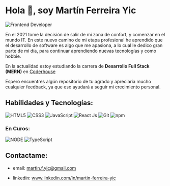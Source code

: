 # Hola 👋, soy **Martín Ferreira Yic**

![Frontend Developer](https://res.cloudinary.com/practicaldev/image/fetch/s--iiE-sG6R--/c_imagga_scale,f_auto,fl_progressive,h_420,q_auto,w_1000/https://dev-to-uploads.s3.amazonaws.com/i/an073jdwgkc1ztij8sj7.png)

En el 2021 tome la decisión de salir de mi zona de confort, y comenzar en el mundo IT.
En este nuevo camino de mi etapa profesional he aprendido que el desarrollo de software es algo que me apasiona, a lo cual le dedico gran parte de mi día, para continuar aprendiendo nuevas tecnologías y como hobbie.

En la actualidad estoy estudiando la carrera de **Desarrollo Full Stack (MERN)** en [Coderhouse](https://www.coderhouse.com.uy/online/carrera-online-desarrollo-fullstack)

Espero encuentres algún repositorio de tu agrado y apreciaria mucho cualquier feedback, ya que eso ayudará a seguir mi crecimiento personal.

## Habilidades y Tecnologías:

![HTML5](https://www.svgrepo.com/show/373669/html.svg) ![CSS3](https://www.svgrepo.com/show/373535/css.svg) ![JavaScript](https://www.svgrepo.com/show/355081/js.svg) ![React Js](https://www.svgrepo.com/show/374032/reactjs.svg) ![Git](https://www.svgrepo.com/show/373623/git.svg) ![npm](https://www.svgrepo.com/show/355146/npm.svg)

### En Curos:

![NODE](https://www.svgrepo.com/show/378837/node.svg) ![TypeScript](https://www.svgrepo.com/show/374146/typescript-official.svg)


## Contactame: 

- email: martin.f.yic@gmail.com


- linkedin: www.linkedin.com/in/martin-ferreira-yic
